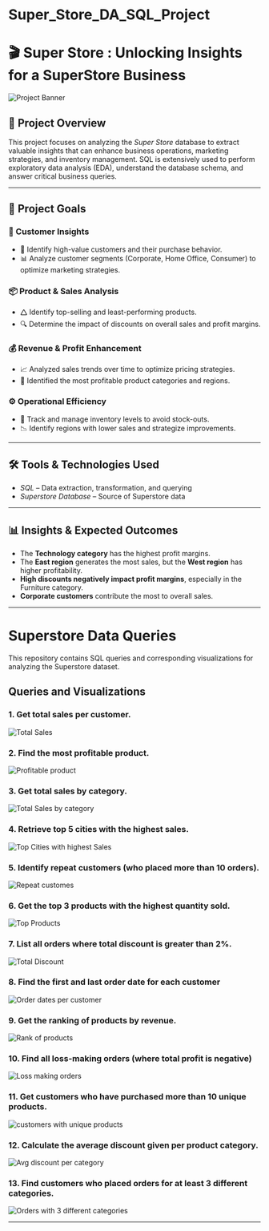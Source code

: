 # Super_Store_DA_SQL_Project
# 🎬 Super Store : Unlocking Insights for a SuperStore Business

![Project Banner]()

## 📌 Project Overview
This project focuses on analyzing the *Super Store* database to extract valuable insights that can enhance business operations, marketing strategies, and inventory management. SQL is extensively used to perform exploratory data analysis (EDA), understand the database schema, and answer critical business queries.


---

## 🎯 Project Goals

### 🛒 Customer Insights

- 📌 Identify high-value customers and their purchase behavior.
- 📊 Analyze customer segments (Corporate, Home Office, Consumer) to optimize marketing strategies.

### 📦 Product & Sales Analysis

- 🛆 Identify top-selling and least-performing products.
- 🔍 Determine the impact of discounts on overall sales and profit margins.

### 💰 Revenue & Profit Enhancement

- 📈 Analyzed sales trends over time to optimize pricing strategies.
- 🎥 Identified the most profitable product categories and regions.

### ⚙️ Operational Efficiency

- 📌 Track and manage inventory levels to avoid stock-outs.
- 📉 Identify regions with lower sales and strategize improvements.

---

## 🛠️ Tools & Technologies Used
- *SQL* – Data extraction, transformation, and querying
- *Superstore Database* – Source of Superstore data

---

## 📊 Insights & Expected Outcomes
- The **Technology category** has the highest profit margins.
- The **East region** generates the most sales, but the **West region** has higher profitability.
- **High discounts negatively impact profit margins**, especially in the Furniture category.
- **Corporate customers** contribute the most to overall sales.

---

# Superstore Data Queries

This repository contains SQL queries and corresponding visualizations for analyzing the Superstore dataset.

## Queries and Visualizations

### 1. Get total sales per customer.

![Total Sales](https://github.com/Alima39/Super_Store_DA_SQL_Project/blob/main/Outputs/Sales_per_Customer.PNG)

### 2. Find the most profitable product.
![Profitable product](https://github.com/Alima39/Super_Store_DA_SQL_Project/blob/main/Outputs/Profitable%20Product.PNG)

### 3. Get total sales by category.
![Total Sales by category](https://github.com/Alima39/Super_Store_DA_SQL_Project/blob/main/Outputs/Total_Sales_by_Category.PNG)

### 4. Retrieve top 5 cities with the highest sales.
![Top Cities with highest Sales](https://github.com/Alima39/Super_Store_DA_SQL_Project/blob/main/Outputs/Top_Cities_with_HighestSales.PNG)

### 5. Identify repeat customers (who placed more than 10 orders).
![Repeat customes](https://github.com/Alima39/Super_Store_DA_SQL_Project/blob/main/Outputs/Repeated_Customers.PNG)

### 6. Get the top 3 products with the highest quantity sold.
![Top Products](https://github.com/Alima39/Super_Store_DA_SQL_Project/blob/main/Outputs/Top_products_with_Highest_Quantity_Sold.PNG)

### 7. List all orders where total discount is greater than 2%.
![Total Discount](https://github.com/Alima39/Super_Store_DA_SQL_Project/blob/main/Outputs/Orders_with_Discount.PNG)

### 8. Find the first and last order date for each customer
![Order dates per customer](https://github.com/Alima39/Super_Store_DA_SQL_Project/blob/main/Outputs/Order_dates.PNG)

### 9. Get the ranking of products by revenue.
![Rank of products](https://github.com/Alima39/Super_Store_DA_SQL_Project/blob/main/Outputs/Total_Revenue.PNG)

### 10. Find all loss-making orders (where total profit is negative)
![Loss making orders](https://github.com/Alima39/Super_Store_DA_SQL_Project/blob/main/Outputs/Loss_Making_Orders.PNG)

### 11. Get customers who have purchased more than 10 unique products.
![customers with unique products](https://github.com/Alima39/Super_Store_DA_SQL_Project/blob/main/Outputs/Purchased_no_of_unique_products.PNG)

### 12. Calculate the average discount given per product category.
![Avg discount per category](https://github.com/Alima39/Super_Store_DA_SQL_Project/blob/main/Outputs/AVG_Discount_per_Category.PNG)

### 13. Find customers who placed orders for at least 3 different categories.
![Orders with 3 different categories](https://github.com/Alima39/Super_Store_DA_SQL_Project/blob/main/Outputs/Customers_with_3_Categories.PNG)

---
